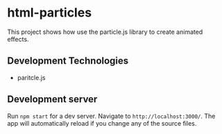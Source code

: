# html-particles

This project shows how use the particle.js library to create animated effects.

## Development Technologies

+ paritcle.js

## Development server

Run `npm start` for a dev server. Navigate to `http://localhost:3000/`. The app will automatically reload if you change any of the source files.
